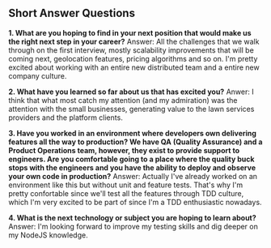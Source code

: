 ## Short Answer Questions

**1. What are you hoping to find in your next position that would make us the right next step in your career?**
Answer: All the challenges that we walk through on the first interview, mostly scalability improvements that will be coming next, geolocation features, pricing algorithms and so on. I'm pretty excited about working with an entire new distributed team and a entire new company culture.

**2. What have you learned so far about us that has excited you?**
Anwer: I think that what most catch my attention (and my admiration) was the attention with the small businesses, generating value to the lawn services providers and the platform clients. 

**3.  Have you worked in an environment where developers own delivering features all the way to production? We have QA (Quality Assurance) and a Product Operations team, however, they exist to provide support to engineers. Are you comfortable going to a place where the quality buck stops with the engineers and you have the ability to deploy and observe your own code in production?**
Answer: Actually I've already worked on an environment like this but without unit and feature tests. That's why I'm pretty confortable since we'll test all the features through TDD culture, which I'm very excited to be part of since I'm a TDD enthusiastic nowadays.

**4. What is the next technology or subject you are hoping to learn about?**
Answer: I'm looking forward to improve my testing skills and dig deeper on my NodeJS knowledge.
